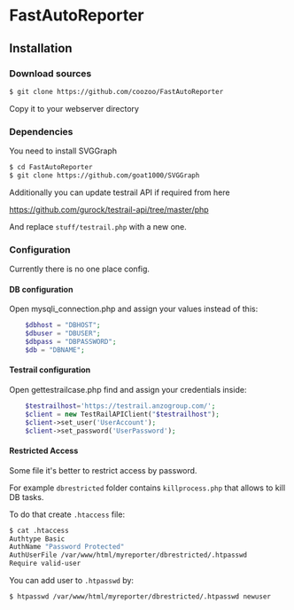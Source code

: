 # FastAutoReporter

## Installation

### Download sources
```bash
$ git clone https://github.com/coozoo/FastAutoReporter
```
Copy it to your webserver directory

### Dependencies

You need to install SVGGraph

```bash
$ cd FastAutoReporter
$ git clone https://github.com/goat1000/SVGGraph
```

Additionally you can update testrail API if required from here 

https://github.com/gurock/testrail-api/tree/master/php

And replace `stuff/testrail.php` with a new one.

### Configuration

Currently there is no one place config.

#### DB configuration

Open mysqli_connection.php and assign your values instead of this:

```php
	$dbhost = "DBHOST";
	$dbuser = "DBUSER";
	$dbpass = "DBPASSWORD";
	$db = "DBNAME";
```
#### Testrail configuration

Open gettestrailcase.php find and assign your credentials inside:

```php
    $testrailhost='https://testrail.anzogroup.com/';
    $client = new TestRailAPIClient("$testrailhost");
    $client->set_user('UserAccount');
    $client->set_password('UserPassword');
```
#### Restricted Access

Some file it's better to restrict access by password.

For example `dbrestricted` folder contains `killprocess.php` that allows to kill DB tasks.

To do that create `.htaccess` file:

```bash
$ cat .htaccess 
Authtype Basic
AuthName "Password Protected"
AuthUserFile /var/www/html/myreporter/dbrestricted/.htpasswd
Require valid-user
```
You can add user to `.htpasswd` by:
```bash
$ htpasswd /var/www/html/myreporter/dbrestricted/.htpasswd newuser
```


